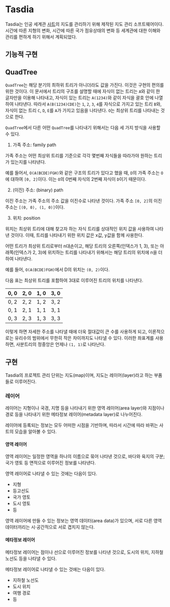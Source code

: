 # Tasdia

Tasdia는 인공 세계관 [사트](http://www.shtelo.org/)의
지도를 관리하기 위해 제작된 지도 관리 소프트웨어이다.
시간에 따른 지형의 변화, 시간에 따른 국가 점유상태의 변화 등
세계관에 대한 이해와 관리를 편하게 하기 위해서 계획되었다.

## 기능적 구현

## QuadTree

`QuadTree`는 해당 분기의 최하위 트리가 아니더라도 값을 가진다. 이것은 구현의 편의를 위한 것이다.
이 문서에서 트리의 구조를 설명할 때에 자식이 없는 트리는 `A`와 같이 한 글자만을 이용해 나타내고,
자식이 있는 트리는 `A(1234)`와 같이 자식을 괄호 안에 나열하여 나타낸다.
따라서 `A(B(1234)CDE)`는 `1`, `2`, `3`, `4`를 자식으로 가지고 있는 트리 `B`와,
자식이 없는 트리 `C`, `D`, `E`를 `A`가 가지고 있음을 나타낸다.
`O`는 최상위 트리를 나타내는 것으로 한다.

`QuadTree`에서 다른 어떤 `QuadTree`를 나타내기 위해서는 다음 세 가지 방식을 사용할 수 있다.

1. 가족 주소: family path

가족 주소는 어떤 최상위 트리를 기준으로 각각 몇번째 자식들을 따라가야 원하는 트리가 있는지를 나타낸다.

예를 들어서, `O(A(BCDE)FGH)`와 같은 구조의 트리가 있다고 했을 때, `D`의 가족 주소는 `O`에 대하여 `[0, 2]`이다.
이는 `O`의 0번째 자식의 2번째 자식이 `D`이기 때문이다.

2. (이진) 주소: (binary) path

이진 주소는 가족 주소의 주소 값을 이진수로 나타낸 것이다. 가족 주소 `[0, 2]`의 이진 주소는 `[(0, 0), (1, 0)]`이다.

3. 위치: position

위치는 최상위 트리에 대해 찾고자 하는 자식 트리를 상대적인 위치 값을 사용하여 나타낸 것이다.
이때, 트리를 나타내기 위한 위치 값은 x값, y값을 함께 사용한다.

어떤 트리가 최상위 트리로부터 n대손이고, 해당 트리의 오른쪽(인덱스가 1, 3), 또는 아래쪽(인덱스가 2, 3)에 위치하는 트리를 나타내기 위해서는
해당 트리의 위치에 n을 더하여 나타낸다.

예를 들어, `O(A(BCDE)FGH)`에서 D의 위치는 `(0, 2)`이다.

다음 표는 최상위 트리를 포함하여 3대로 이루어진 트리의 위치를 나타낸다.

| 0, 0 | 2, 0 | 1, 0 | 3, 0 |
|------|------|------|------|
| 0, 2 | 2, 2 | 1, 2 | 3, 2 |
| 0, 1 | 2, 1 | 1, 1 | 3, 1 |
| 0, 3 | 2, 3 | 1, 3 | 3, 3 |

이렇게 하면 자세한 주소를 나타낼 때에 더욱 절대값이 큰 수를 사용하게 되고,
이론적으로는 유리수의 범위에서 무한히 작은 차이까지도 나타낼 수 있다.
이러한 좌표계를 사용하면, 사분트리의 정중앙은 언제나 `(1, 1)`로 나타난다.

## 구현

Tasdia의 프로젝트 관리 단위는 지도(map)이며,
지도는 레이어(layer)라고 하는 부품들로 이루어진다.

### 레이어

레이어는 지형이나 국경, 지명 등을 나타내기 위한 영역 레이어(area layer)와
지점이나 경로 등을 나타내기 위한 메타정보 레이어(metadata layer)로
나누어진다.

레이어에 등록되는 정보는 모두 어떠한 시점을 기반하며,
따라서 시간에 따라 바뀌는 사트의 모습을 알아볼 수 있다.

#### 영역 레이어

영역 레이어는 일정한 영역을 하나의 이름으로 묶어 나타낸 것으로,
바다와 육지의 구분; 국가 영토 등 면적으로 이루어진 정보를 나타낸다.

영역 레이어로 나타낼 수 있는 것에는 다음이 있다.

* 지형
* 등고선도
* 국가 영토
* 도시 영토
* 등

영역 레이어에 만들 수 있는 정보는 영역 데이터(area data)가 있으며,
서로 다른 영역 데이터끼리는 시·공간적으로 서로 겹치지 않는다.

#### 메타정보 레이어

메타정보 레이어는 점이나 선으로 이루어진 정보를 나타낸 것으로,
도시의 위치, 지하철 노선도 등을 나타낼 수 있다.

메타정보 레이어로 나타낼 수 있는 것에는 다음이 있다.

* 지하철 노선도
* 도시 위치
* 여행 경로
* 등
